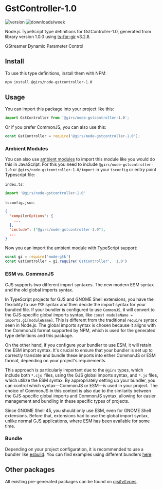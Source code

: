 
# GstController-1.0

![version](https://img.shields.io/npm/v/@girs/node-gstcontroller-1.0)
![downloads/week](https://img.shields.io/npm/dw/@girs/node-gstcontroller-1.0)


Node.js TypeScript type definitions for GstController-1.0, generated from library version 1.0.0 using [ts-for-gir](https://github.com/gjsify/ts-for-gir) v3.2.8.

GStreamer Dynamic Parameter Control

## Install

To use this type definitions, install them with NPM:
```bash
npm install @girs/node-gstcontroller-1.0
```

## Usage

You can import this package into your project like this:
```ts
import GstController from '@girs/node-gstcontroller-1.0';
```

Or if you prefer CommonJS, you can also use this:
```ts
const GstController = require('@girs/node-gstcontroller-1.0');
```

### Ambient Modules

You can also use [ambient modules](https://github.com/gjsify/ts-for-gir/tree/main/packages/cli#ambient-modules) to import this module like you would do this in JavaScript.
For this you need to include `@girs/node-gstcontroller-1.0` or `@girs/node-gstcontroller-1.0/import` in your `tsconfig` or entry point Typescript file:

`index.ts`:
```ts
import '@girs/node-gstcontroller-1.0'
```

`tsconfig.json`:
```json
{
  "compilerOptions": {
    ...
  },
  "include": ["@girs/node-gstcontroller-1.0"],
  ...
}
```

Now you can import the ambient module with TypeScript support: 

```ts
const gi = require('node-gtk')
const GstController = gi.require('GstController', '1.0')
```



### ESM vs. CommonJS

GJS supports two different import syntaxes. The new modern ESM syntax and the old global imports syntax.

In TypeScript projects for GJS and GNOME Shell extensions, you have the flexibility to use `ESM` syntax and then decide the import syntax for your bundled file. If your bundler is configured to use `CommonJS`, it will convert to the GJS-specific global imports syntax, like `const moduleName = imports.gi[moduleName]`. This is different from the traditional `require` syntax seen in Node.js. The global imports syntax is chosen because it aligns with the CommonJS format supported by NPM, which is used for the generated type definitions and this package.

On the other hand, if you configure your bundler to use ESM, it will retain the ESM import syntax. It's crucial to ensure that your bundler is set up to correctly translate and bundle these imports into either CommonJS or ESM format, depending on your project's requirements.

This approach is particularly important due to the `@girs` types, which include both `*.cjs `files, using the GJS global imports syntax, and `*.js` files, which utilize the ESM syntax. By appropriately setting up your bundler, you can control which syntax—CommonJS or ESM—is used in your project. The choice of CommonJS in this context is also due to the similarity between the GJS-specific global imports and CommonJS syntax, allowing for easier management and bundling in these specific types of projects.

Since GNOME Shell 45, you should only use ESM, even for GNOME Shell extensions. Before that, extensions had to use the global import syntax, unlike normal GJS applications, where ESM has been available for some time.

### Bundle

Depending on your project configuration, it is recommended to use a bundler like [esbuild](https://esbuild.github.io/). You can find examples using different bundlers [here](https://github.com/gjsify/ts-for-gir/tree/main/examples).

## Other packages

All existing pre-generated packages can be found on [gjsify/types](https://github.com/gjsify/types).

